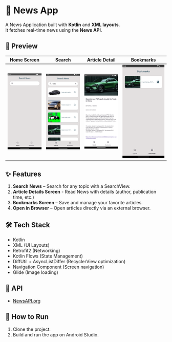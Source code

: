 # 📰 News App

A News Application built with **Kotlin** and **XML layouts**.  
It fetches real-time news using the **News API**.

## 📸 Preview

| Home Screen       | Search              | Article Detail       | Bookmarks              |
|-------------------|---------------------|----------------------|------------------------|
| ![Home](img1.png) | ![Search](img2.png) | ![Details](img3.png) | ![Bookmarks](img4.png) |

## ✨ Features

1. **Search News** – Search for any topic with a SearchView.
2. **Article Details Screen** - Read News with details (author, publication time, etc.)
3. **Bookmarks Screen** – Save and manage your favorite articles.
4. **Open in Browser** – Open articles directly via an external browser.

## 🛠 Tech Stack

- Kotlin
- XML (UI Layouts)
- Retrofit2 (Networking)
- Kotlin Flows (State Management)
- DiffUtil + AsyncListDiffer (RecyclerView optimization)
- Navigation Component (Screen navigation)
- Glide (Image loading)

## 📡 API

- [NewsAPI.org](https://newsapi.org/)

## 🚀 How to Run

1. Clone the project.
2. Build and run the app on Android Studio.
